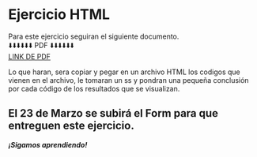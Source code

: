 # Ejercicio HTML

Para este ejercicio seguiran el siguiente documento.<br>
⬇️⬇️⬇️⬇️⬇️⬇️ PDF ⬇️⬇️⬇️⬇️⬇️⬇️<br>
[LINK DE PDF](../programas/HTML-Ejercicios.pdf)

Lo que haran, sera copiar y pegar en un archivo HTML los codigos que vienen en el archivo, le tomaran un ss y pondran una pequeña conclusión por cada código de los resultados que se visualizan. 

## El 23 de Marzo se subirá el Form para que entreguen este ejercicio. 
***¡Sigamos aprendiendo!***